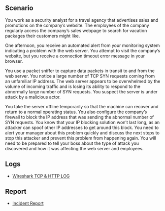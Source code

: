 <h2>Scenario</h2>
You work as a security analyst for a travel agency that advertises sales and promotions on the company’s website. The employees of the company regularly access the company’s sales webpage to search for vacation packages their customers might like. 

One afternoon, you receive an automated alert from your monitoring system indicating a problem with the web server. You attempt to visit the company’s website, but you receive a connection timeout error message in your browser.

You use a packet sniffer to capture data packets in transit to and from the web server. You notice a large number of TCP SYN requests coming from an unfamiliar IP address. The web server appears to be overwhelmed by the volume of incoming traffic and is losing its ability to respond to the abnormally large number of SYN requests. You suspect the server is under attack by a malicious actor. 

You take the server offline temporarily so that the machine can recover and return to a normal operating status. You also configure the company’s firewall to block the IP address that was sending the abnormal number of SYN requests. You know that your IP blocking solution won’t last long, as an attacker can spoof other IP addresses to get around this block. You need to alert your manager about this problem quickly and discuss the next steps to stop this attacker and prevent this problem from happening again. You will need to be prepared to tell your boss about the type of attack you discovered and how it was affecting the web server and employees.

<h2>Logs</h2>

- [Wireshark TCP & HTTP LOG](https://github.com/norahberger/Incident-reports/blob/c89ad06d4a24b7df4646e944d6291577d221b3e6/Network%20Attack%20Analysis/Wireshark%20TCP_HTTP%20log%20-%20TCP%20log.pdf)

<h2>Report</h2>

- [Incident Report](https://github.com/norahberger/Incident-reports/blob/c89ad06d4a24b7df4646e944d6291577d221b3e6/Network%20Attack%20Analysis/Cybersecurity%20incident%20report.pdf)
